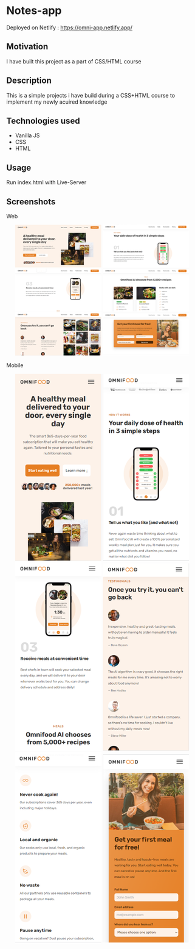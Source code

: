 # Notes-app

Deployed on Netlify : https://omni-app.netlify.app/

## Motivation

I have built this project as a part of CSS/HTML course

## Description

This is a simple projects i have build during a CSS+HTML course to implement my newly acuired knowledge

## Technologies used

- Vanilla JS
- CSS
- HTML

## Usage

Run index.html with Live-Server

## Screenshots

Web

<p align="center">  
      <img alt="omni1" src="/public/screenshots/omni1.PNG" width="45%">
      <img alt="omni2" src="/public/screenshots/omni2.PNG" width="45%">
      <img alt="omni3" src="/public/screenshots/omni3.PNG" width="45%">
      <img alt="omni4" src="/public/screenshots/omni4.PNG" width="45%">
      <img alt="omni5" src="/public/screenshots/omni5.PNG" width="45%">
      <img alt="omni6" src="/public/screenshots/omni6.PNG" width="45%">
</p>
Mobile
<p align="center">  
      <img alt="omnimobile1" src="/public/screenshots/omnimobile1.PNG" width="45%">
      <img alt="omnimobile2" src="/public/screenshots/omnimobile2.PNG" width="45%">
      <img alt="omnimobile3" src="/public/screenshots/omnimobile3.PNG" width="45%">
      <img alt="omnimobile4" src="/public/screenshots/omnimobile4.PNG" width="45%">
      <img alt="omnimobile5" src="/public/screenshots/omnimobile5.PNG" width="45%">
      <img alt="omnimobile6" src="/public/screenshots/omnimobile6.PNG" width="45%">
</p>
